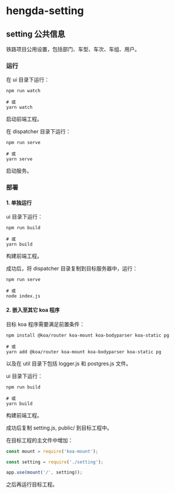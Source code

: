 # hengda-setting

## setting 公共信息

铁路项目公用设置，包括部门、车型、车次、车组、用户。

### 运行

在 ui 目录下运行：

```shell
npm run watch

# 或
yarn watch
```

启动前端工程。

在 dispatcher 目录下运行：

```shell
npm run serve

# 或
yarn serve
```

启动服务。

### 部署

#### 1. 单独运行

ui 目录下运行：

```shell
npm run build

# 或
yarn build
```

构建前端工程。

成功后，将 dispatcher 目录复制到目标服务器中，运行：

```shell
npm run serve

# 或
node index.js
```

#### 2. 嵌入至其它 koa 程序

目标 koa 程序需要满足前置条件：

```shell
npm install @koa/router koa-mount koa-bodyparser koa-static pg

# 或
yarn add @koa/router koa-mount koa-bodyparser koa-static pg
```

以及在 util 目录下包括 logger.js 和 postgres.js 文件。

ui 目录下运行：

```shell
npm run build

# 或
yarn build
```

构建前端工程。

成功后复制 setting.js, public/ 到目标工程中。

在目标工程的主文件中增加：

```javascript
const mount = require('koa-mount');

const setting = require('./setting');

app.use(mount('/', setting));
```

之后再运行目标工程。
